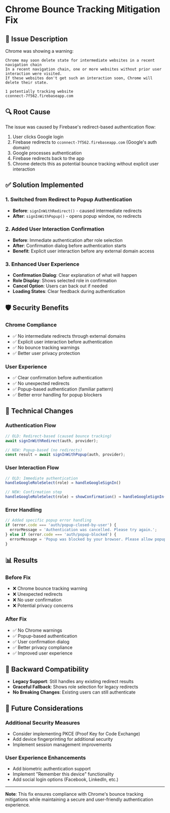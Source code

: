 # Chrome Bounce Tracking Mitigation Fix

## 🚨 Issue Description

Chrome was showing a warning:
```
Chrome may soon delete state for intermediate websites in a recent navigation chain
In a recent navigation chain, one or more websites without prior user interaction were visited. 
If these websites don't get such an interaction soon, Chrome will delete their state.

1 potentially tracking website
cconnect-7f562.firebaseapp.com
```

## 🔍 Root Cause

The issue was caused by Firebase's redirect-based authentication flow:

1. User clicks Google login
2. Firebase redirects to `cconnect-7f562.firebaseapp.com` (Google's auth domain)
3. Google processes authentication
4. Firebase redirects back to the app
5. Chrome detects this as potential bounce tracking without explicit user interaction

## ✅ Solution Implemented

### 1. **Switched from Redirect to Popup Authentication**
- **Before**: `signInWithRedirect()` - caused intermediate redirects
- **After**: `signInWithPopup()` - opens popup window, no redirects

### 2. **Added User Interaction Confirmation**
- **Before**: Immediate authentication after role selection
- **After**: Confirmation dialog before authentication starts
- **Benefit**: Explicit user interaction before any external domain access

### 3. **Enhanced User Experience**
- **Confirmation Dialog**: Clear explanation of what will happen
- **Role Display**: Shows selected role in confirmation
- **Cancel Option**: Users can back out if needed
- **Loading States**: Clear feedback during authentication

## 🛡️ Security Benefits

### **Chrome Compliance**
- ✅ No intermediate redirects through external domains
- ✅ Explicit user interaction before authentication
- ✅ No bounce tracking warnings
- ✅ Better user privacy protection

### **User Experience**
- ✅ Clear confirmation before authentication
- ✅ No unexpected redirects
- ✅ Popup-based authentication (familiar pattern)
- ✅ Better error handling for popup blockers

## 🔧 Technical Changes

### **Authentication Flow**
```javascript
// OLD: Redirect-based (caused bounce tracking)
await signInWithRedirect(auth, provider);

// NEW: Popup-based (no redirects)
const result = await signInWithPopup(auth, provider);
```

### **User Interaction Flow**
```javascript
// OLD: Immediate authentication
handleGoogleRoleSelect(role) → handleGoogleSignIn()

// NEW: Confirmation step
handleGoogleRoleSelect(role) → showConfirmation() → handleGoogleSignIn()
```

### **Error Handling**
```javascript
// Added specific popup error handling
if (error.code === 'auth/popup-closed-by-user') {
  errorMessage = 'Authentication was cancelled. Please try again.';
} else if (error.code === 'auth/popup-blocked') {
  errorMessage = 'Popup was blocked by your browser. Please allow popups and try again.';
}
```

## 📊 Results

### **Before Fix**
- ❌ Chrome bounce tracking warning
- ❌ Unexpected redirects
- ❌ No user confirmation
- ❌ Potential privacy concerns

### **After Fix**
- ✅ No Chrome warnings
- ✅ Popup-based authentication
- ✅ User confirmation dialog
- ✅ Better privacy compliance
- ✅ Improved user experience

## 🔄 Backward Compatibility

- **Legacy Support**: Still handles any existing redirect results
- **Graceful Fallback**: Shows role selection for legacy redirects
- **No Breaking Changes**: Existing users can still authenticate

## 🚀 Future Considerations

### **Additional Security Measures**
- Consider implementing PKCE (Proof Key for Code Exchange)
- Add device fingerprinting for additional security
- Implement session management improvements

### **User Experience Enhancements**
- Add biometric authentication support
- Implement "Remember this device" functionality
- Add social login options (Facebook, LinkedIn, etc.)

---

**Note**: This fix ensures compliance with Chrome's bounce tracking mitigations while maintaining a secure and user-friendly authentication experience.

